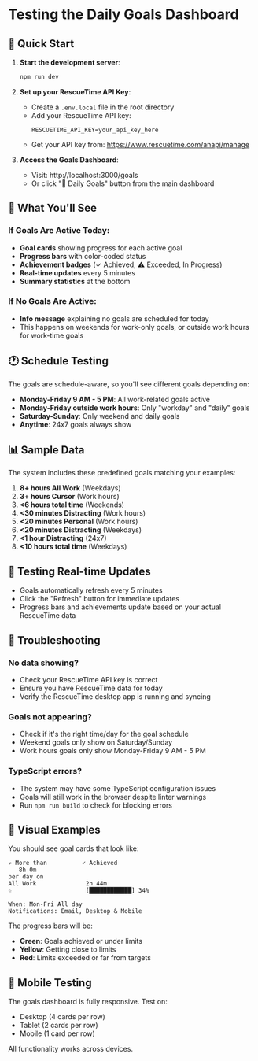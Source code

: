 # Testing the Daily Goals Dashboard

## 🚀 Quick Start

1. **Start the development server**:
   ```bash
   npm run dev
   ```

2. **Set up your RescueTime API Key**:
   - Create a `.env.local` file in the root directory
   - Add your RescueTime API key:
     ```
     RESCUETIME_API_KEY=your_api_key_here
     ```
   - Get your API key from: https://www.rescuetime.com/anapi/manage

3. **Access the Goals Dashboard**:
   - Visit: http://localhost:3000/goals
   - Or click "🎯 Daily Goals" button from the main dashboard

## 🎯 What You'll See

### If Goals Are Active Today:
- **Goal cards** showing progress for each active goal
- **Progress bars** with color-coded status
- **Achievement badges** (✓ Achieved, ⚠️ Exceeded, In Progress)
- **Real-time updates** every 5 minutes
- **Summary statistics** at the bottom

### If No Goals Are Active:
- **Info message** explaining no goals are scheduled for today
- This happens on weekends for work-only goals, or outside work hours for work-time goals

## 🕐 Schedule Testing

The goals are schedule-aware, so you'll see different goals depending on:

- **Monday-Friday 9 AM - 5 PM**: All work-related goals active
- **Monday-Friday outside work hours**: Only "workday" and "daily" goals
- **Saturday-Sunday**: Only weekend and daily goals
- **Anytime**: 24x7 goals always show

## 📊 Sample Data

The system includes these predefined goals matching your examples:

1. **8+ hours All Work** (Weekdays)
2. **3+ hours Cursor** (Work hours)  
3. **<6 hours total time** (Weekends)
4. **<30 minutes Distracting** (Work hours)
5. **<20 minutes Personal** (Work hours)
6. **<20 minutes Distracting** (Weekdays)
7. **<1 hour Distracting** (24x7)
8. **<10 hours total time** (Weekdays)

## 🔄 Testing Real-time Updates

- Goals automatically refresh every 5 minutes
- Click the "Refresh" button for immediate updates
- Progress bars and achievements update based on your actual RescueTime data

## 🐛 Troubleshooting

### No data showing?
- Check your RescueTime API key is correct
- Ensure you have RescueTime data for today
- Verify the RescueTime desktop app is running and syncing

### Goals not appearing?
- Check if it's the right time/day for the goal schedule
- Weekend goals only show on Saturday/Sunday
- Work hours goals only show Monday-Friday 9 AM - 5 PM

### TypeScript errors?
- The system may have some TypeScript configuration issues
- Goals will still work in the browser despite linter warnings
- Run `npm run build` to check for blocking errors

## 🎨 Visual Examples

You should see goal cards that look like:

```
↗️ More than          ✓ Achieved
   8h 0m
per day on
All Work              2h 44m
☆                     [████████████] 34%

When: Mon-Fri All day
Notifications: Email, Desktop & Mobile
```

The progress bars will be:
- **Green**: Goals achieved or under limits
- **Yellow**: Getting close to limits  
- **Red**: Limits exceeded or far from targets

## 📱 Mobile Testing

The goals dashboard is fully responsive. Test on:
- Desktop (4 cards per row)
- Tablet (2 cards per row)
- Mobile (1 card per row)

All functionality works across devices.